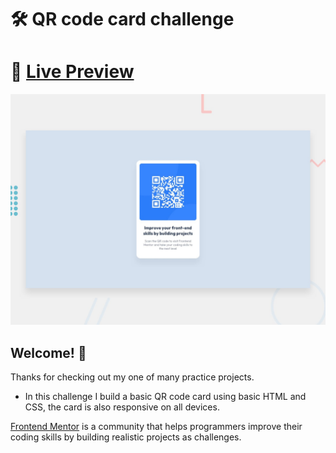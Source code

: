 # 🛠 QR code card challenge

# 🔗 [Live Preview](https://amazing-lamarr-53237c.netlify.app/)
![Design preview for the Profile card component coding challenge](./design/desktop-preview.jpg)

## Welcome! 👋

Thanks for checking out my one of many practice projects.

- In this challenge I build a basic QR code card using basic HTML and CSS, the card is also responsive on all devices.

[Frontend Mentor](https://www.frontendmentor.io/profile/PeterJan285) is a community that helps programmers improve their coding skills by building realistic projects as challenges.
